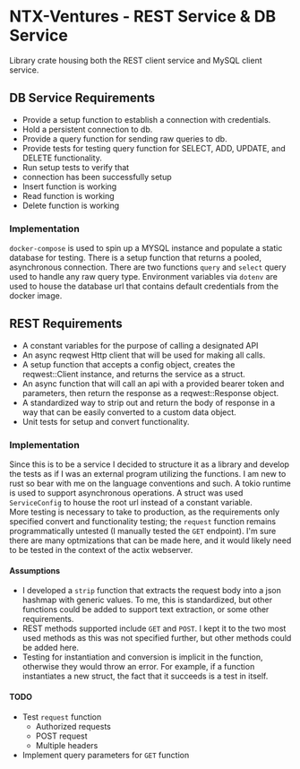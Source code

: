 # NTX-Ventures - REST Service & DB Service
Library crate housing both the REST client service and MySQL client service.

## DB Service Requirements
-   Provide a setup function to establish a connection with credentials.
-   Hold a persistent connection to db.
-   Provide a query function for sending raw queries to db.
-   Provide tests for testing query function for SELECT, ADD, UPDATE, and DELETE functionality.
-   Run setup tests to verify that
-   connection has been successfully setup
-   Insert function is working
-   Read function is working
-   Delete function is working

### Implementation
``docker-compose`` is used to spin up a MYSQL instance and populate a static database for testing. There is a setup function that returns a pooled, asynchronous connection. There are two functions ``query`` and ``select`` query used to handle any raw query type. Environment variables via ``dotenv`` are used to house the database url that contains default credentials from the docker image.

## REST Requirements 
-   A constant variables for the purpose of calling a designated API
-   An async reqwest Http client that will be used for making all calls.
-   A setup function that accepts a config object, creates the reqwest::Client instance, and returns the service as a struct.
-   An async function that will call an api with a provided bearer token and parameters, then return the response as a reqwest::Response object.
-   A standardized way to strip out and return the body of response in a way that can be easily converted to a custom data object.
-   Unit tests for setup and convert functionality.

### Implementation
Since this is to be a service I decided to structure it as a library and develop the tests as if I was an external program utilizing the functions. I am new to rust so bear with me on the language conventions and such. A tokio runtime is used to support asynchronous operations. A struct was used ``ServiceConfig`` to house the root url instead of a constant variable. 
\
More testing is necessary to take to production, as the requirements only specified convert and functionality testing; the ``request`` function remains programmatically untested (I manually tested the ``GET`` endpoint). I'm sure there are many optmizations that can be made here, and it would likely need to be tested in the context of the actix webserver.

#### Assumptions
-   I developed a ``strip`` function that extracts the request body into a json hashmap with generic values. To me, this is standardized, but other functions could be added to support text extraction, or some other requirements.
-   REST methods supported include ``GET`` and ``POST``. I kept it to the two most used methods as this was not specified further, but other methods could be added here.
-   Testing for instantiation and conversion is implicit in the function, otherwise they would throw an error. For example, if a function instantiates a new struct, the fact that it succeeds is a test in itself.

#### TODO
-   Test ``request`` function
    -   Authorized requests
    -   POST request
    -   Multiple headers
-   Implement query parameters for ``GET`` function

